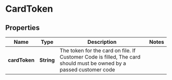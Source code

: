 

# CardToken


## Properties

| Name | Type | Description | Notes |
|------------ | ------------- | ------------- | -------------|
|**cardToken** | **String** | The token for the card on file. If Customer Code is filled, The card should must be owned by a passed customer code |  |



